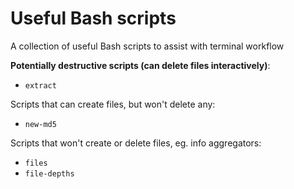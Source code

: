 # Useful Bash scripts

A collection of useful Bash scripts to assist with terminal workflow 

__Potentially destructive scripts (can delete files interactively)__:

- `extract`

Scripts that can create files, but won't delete any:

- `new-md5`

Scripts that won't create or delete files, eg. info aggregators:

- `files`
- `file-depths`
